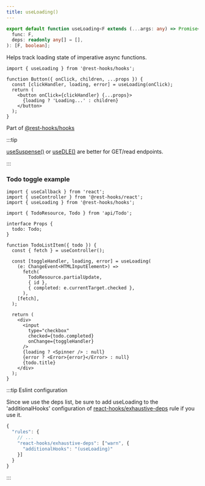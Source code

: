 ```yaml
---
title: useLoading()
---
```


<head>
  <title>useLoading() - Turn any promise into React State</title>
</head>

```typescript
export default function useLoading<F extends (...args: any) => Promise<any>>(
  func: F,
  deps: readonly any[] = [],
): [F, boolean];
```

Helps track loading state of imperative async functions.

```tsx
import { useLoading } from '@rest-hooks/hooks';

function Button({ onClick, children, ...props }) {
  const [clickHandler, loading, error] = useLoading(onClick);
  return (
    <button onClick={clickHandler} {...props}>
      {loading ? 'Loading...' : children}
    </button>
  );
}
```

Part of [@rest-hooks/hooks](https://www.npmjs.com/package/@rest-hooks/hooks)

:::tip

[useSuspense()](./useSuspense.md) or [useDLE()](./useDLE.md) are better for GET/read endpoints.

:::

### Todo toggle example

```tsx
import { useCallback } from 'react';
import { useController } from '@rest-hooks/react';
import { useLoading } from '@rest-hooks/hooks';

import { TodoResource, Todo } from 'api/Todo';

interface Props {
  todo: Todo;
}

function TodoListItem({ todo }) {
  const { fetch } = useController();

  const [toggleHandler, loading, error] = useLoading(
    (e: ChangeEvent<HTMLInputElement>) =>
      fetch(
        TodoResource.partialUpdate,
        { id },
        { completed: e.currentTarget.checked },
      ),
    [fetch],
  );

  return (
    <div>
      <input
        type="checkbox"
        checked={todo.completed}
        onChange={toggleHandler}
      />
      {loading ? <Spinner /> : null}
      {error ? <Error>{error}</Error> : null}
      {todo.title}
    </div>
  );
}
```

:::tip Eslint configuration

Since we use the deps list, be sure to add useLoading to the 'additionalHooks' configuration
of [react-hooks/exhaustive-deps](https://www.npmjs.com/package/eslint-plugin-react-hooks) rule if you use it.

```js
{
  "rules": {
    // ...
    "react-hooks/exhaustive-deps": ["warn", {
      "additionalHooks": "(useLoading)"
    }]
  }
}
```

:::
